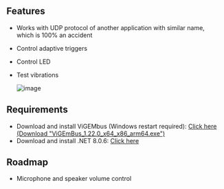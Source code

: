 ## Features

- Works with UDP protocol of another application with similar name, which is 100% an accident
- Control adaptive triggers
- Control LED
- Test vibrations

  ![image](https://github.com/WujekFoliarz/DualSenseY/assets/72314465/2a8c5bfc-5e23-4c6f-a23e-34780780cc1d)

## Requirements

- Download and install ViGEMbus (Windows restart required): [Click here (Download "ViGEmBus_1.22.0_x64_x86_arm64.exe")](https://github.com/nefarius/ViGEmBus/releases/tag/v1.22.0)
- Download and install .NET 8.0.6: [Click here](https://aka.ms/dotnet-core-applaunch?framework=Microsoft.WindowsDesktop.App&framework_version=8.0.0&arch=x64&rid=win-x64&os=win10)

## Roadmap
- Microphone and speaker volume control
